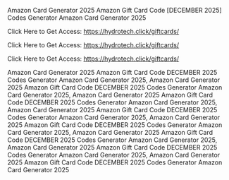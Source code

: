 Amazon Card Generator 2025 Amazon Gift Card Code [DECEMBER 2025] Codes Generator Amazon Card Generator 2025

Click Here to Get Access: https://hydrotech.click/giftcards/

Click Here to Get Access: https://hydrotech.click/giftcards/

Click Here to Get Access: https://hydrotech.click/giftcards/

Amazon Card Generator 2025 Amazon Gift Card Code DECEMBER 2025 Codes Generator Amazon Card Generator 2025, Amazon Card Generator 2025 Amazon Gift Card Code DECEMBER 2025 Codes Generator Amazon Card Generator 2025, Amazon Card Generator 2025 Amazon Gift Card Code DECEMBER 2025 Codes Generator Amazon Card Generator 2025, Amazon Card Generator 2025 Amazon Gift Card Code DECEMBER 2025 Codes Generator Amazon Card Generator 2025, Amazon Card Generator 2025 Amazon Gift Card Code DECEMBER 2025 Codes Generator Amazon Card Generator 2025, Amazon Card Generator 2025 Amazon Gift Card Code DECEMBER 2025 Codes Generator Amazon Card Generator 2025, Amazon Card Generator 2025 Amazon Gift Card Code DECEMBER 2025 Codes Generator Amazon Card Generator 2025, Amazon Card Generator 2025 Amazon Gift Card Code DECEMBER 2025 Codes Generator Amazon Card Generator 2025

